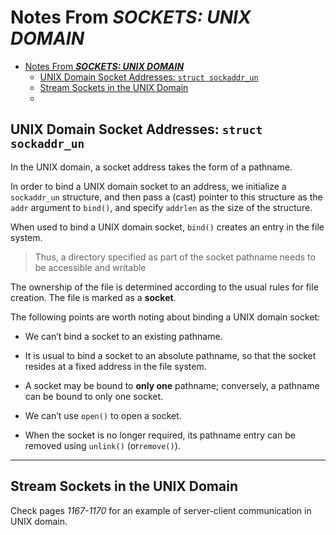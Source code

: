# Notes From ***SOCKETS: UNIX DOMAIN***

- [Notes From ***SOCKETS: UNIX DOMAIN***](#notes-from-sockets-unix-domain)
  - [UNIX Domain Socket Addresses: `struct sockaddr_un`](#unix-domain-socket-addresses-struct-sockaddr_un)
  - [Stream Sockets in the UNIX Domain](#stream-sockets-in-the-unix-domain)
  - [](#)

## UNIX Domain Socket Addresses: `struct sockaddr_un`

In the UNIX domain, a socket address takes the form of a pathname.

In order to bind a UNIX domain socket to an address, we initialize a `sockaddr_un` structure, and then pass a (cast) pointer to this structure as the `addr` argument to `bind()`, and specify `addrlen` as the size of the structure.

When used to bind a UNIX domain socket, `bind()` creates an entry in the file system.
> Thus, a directory specified as part of the socket pathname needs to be accessible and writable

The ownership of the file is determined according to the usual rules for file creation. The file is marked as a **socket**.

The following points are worth noting about binding a UNIX domain socket:

- We can’t bind a socket to an existing pathname.

- It is usual to bind a socket to an absolute pathname, so that the socket resides at a fixed address in the file system.

- A socket may be bound to **only one** pathname; conversely, a pathname can be bound to only one socket.

- We can’t use `open()` to open a socket.

- When the socket is no longer required, its pathname entry can be removed using `unlink()` (or`remove()`).

---

## Stream Sockets in the UNIX Domain

Check pages *1167-1170* for an example of server-client communication in UNIX domain.

## 